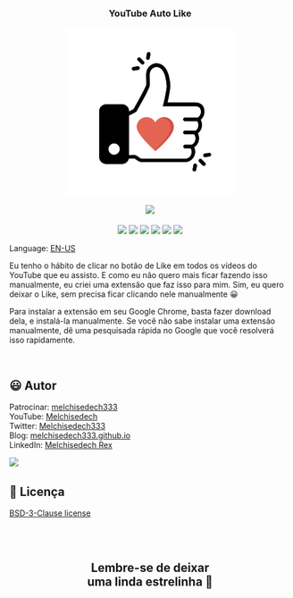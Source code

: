 
<div align='center'>

### <b>YouTube Auto Like</b>

<img src="images/like.png" width="300px" />

</div>

<p align="center">
    <a href="https://github.com/sponsors/melchisedech333"><img src="https://img.shields.io/badge/patrocinar-30363D?style=for-the-badge&logo=GitHub-Sponsors&logoColor=#white" ></a>
    <br><br>
    <img src="https://badgen.net/badge/nível de amor/8 de 10/purple" >
    <img src="https://img.shields.io/github/languages/count/melchisedech333/youtube-auto-like?color=%23f34b7d&label=linguagens" >
    <img src="https://img.shields.io/github/languages/top/melchisedech333/youtube-auto-like?color=%23f34b7d" >
    <img src="https://img.shields.io/github/directory-file-count/melchisedech333/youtube-auto-like?label=arquivos" >
    <img src="https://img.shields.io/github/repo-size/melchisedech333/youtube-auto-like?label=tamanho repo" >
    <img src="https://img.shields.io/github/license/melchisedech333/youtube-auto-like?label=licen%C3%A7a" >
</p>

Language: <a href="readme.md">EN-US</a>

Eu tenho o hábito de clicar no botão de Like em todos os vídeos do YouTube que eu assisto. E como eu não quero mais ficar fazendo isso manualmente, eu criei uma extensão que faz isso para mim. Sim, eu quero deixar o Like, sem precisa ficar clicando nele manualmente 😀

Para instalar a extensão em seu Google Chrome, basta fazer download dela, e instalá-la manualmente. Se você não sabe instalar uma extensão manualmente, dê uma pesquisada rápida no Google que você resolverá isso rapidamente.

<br>

:smiley: Autor
---

Patrocinar: [melchisedech333](https://github.com/sponsors/melchisedech333)<br>
YouTube: [Melchisedech](https://www.youtube.com/channel/UC4Sh4wxncr5arnydpUfWPKw)<br>
Twitter: [Melchisedech333](https://twitter.com/Melchisedech333)<br>
Blog: [melchisedech333.github.io](https://melchisedech333.github.io/)<br>
LinkedIn: [Melchisedech Rex](https://www.linkedin.com/in/melchisedech-rex-724152235/)

<img src="https://github.com/melchisedech333.png?size=200" height="100" />

<br>

:scroll: Licença
---

[ BSD-3-Clause license](./license)

<br><br>

<div align="center">

## Lembre-se de deixar <br> uma linda estrelinha :star_struck:

</div>


